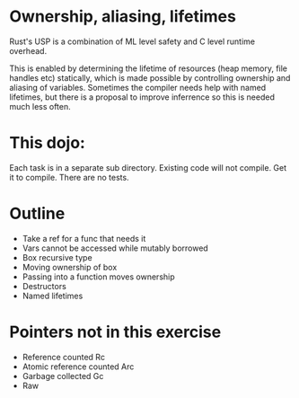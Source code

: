Ownership, aliasing, lifetimes
==============================

Rust's USP is a combination of ML level safety and C level runtime overhead.

This is enabled by determining the lifetime of resources (heap memory, file handles etc) statically, which is made possible by controlling ownership and aliasing of variables. Sometimes the compiler needs help with named lifetimes, but there is a proposal to improve inferrence so this is needed much less often.

This dojo:
======

Each task is in a separate sub directory. Existing code will not compile. Get it to compile. There are no tests.

Outline
=====
* Take a ref for a func that needs it
* Vars cannot be accessed while mutably borrowed
* Box recursive type
* Moving ownership of box
* Passing into a function moves ownership
* Destructors
* Named lifetimes

Pointers not in this exercise
=========
* Reference counted Rc<T>
* Atomic reference counted Arc<T>
* Garbage collected Gc<T>
* Raw